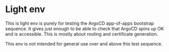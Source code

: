 # Light env

This is light env is purely for testing the ArgoCD app-of-apps bootstrap
sequence. It gives just enough to be able to check that ArgoCD spins up OK and
is accessible. This is mostly about routing and certificate generation.

This env is not intended for general use over and above this test sequence.
